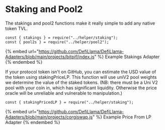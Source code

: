 # Staking and Pool2

The stakings and pool2 functions make it really simple to add any native token TVL.

```
const { stakings } = require("../helper/staking");
const { pool2s } = require("../helper/pool2");
```

{% embed url="https://github.com/DefiLlama/DefiLlama-Adapters/blob/main/projects/bitpif/index.js" %}
Example Stakings Adapter
{% endembed %}

If your protocol token isn't on GitHub, you can estimate the USD value of the token using stakingPriceLP. This function will use uniV2 pool weights we determine the value of the staked tokens. (NB: there must be a Uni V2 pool with your coin in, which has significant liquidity. Otherwise the price oracle will be unreliable and vulnerable to manipulation.)

```
const { stakingPricedLP } = require("../helper/staking");
```

{% embed url="https://github.com/DefiLlama/DefiLlama-Adapters/blob/main/projects/corgiswap.js" %}
Example Price From LP Adapter
{% endembed %}

